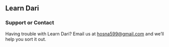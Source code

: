 ## Learn Dari

### Support or Contact

Having trouble with Learn Dari? Email us at hosna599@gmail.com and we’ll help you sort it out.
